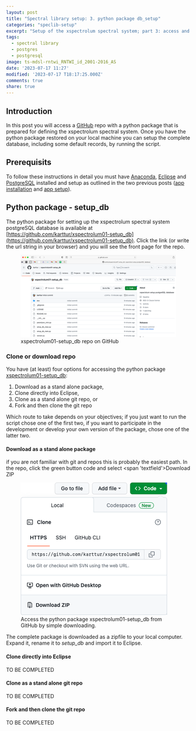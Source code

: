 ```yaml
---
layout: post
title: "Spectral library setup: 3. python package db_setup"
categories: "speclib-setup"
excerpt: "Setup of the xspectrolum spectral system; part 3: access and setup the python package db_setup"
tags:
  - spectral library
  - postgres
  - postgresql
image: ts-mdsl-rntwi_RNTWI_id_2001-2016_AS
date: '2023-07-17 11:27'
modified: '2023-07-17 T18:17:25.000Z'
comments: true
share: true
---
```


## Introduction

In this post you will access a [GitHub](https://github.com) repo with a python package that is prepared for defining the xspectrolum spectral system. Once you have the python package restored on your local machine you can setup the complete database, including some default records, by running the script.

## Prerequisits

To follow these instructions in detail you must have [Anaconda](https://www.anaconda.com/), [Eclipse](https://www.eclipse.org) and [PostgreSQL](https://www.postgresql.org/) installed and setup as outlined in the two previous posts ([app installation](../speclib-setup_01appinstall) and [app setup](../speclib-setup_01appsetup)).

## Python package - setup_db

The python package for setting up the xspectrolum spectral system postgreSQL database is available at [https://github.com/karttur/xspectrolum01-setup_db](https://github.com/karttur/xspectrolum01-setup_db). Click the link (or write the url string in your browser) and you will see the front page for the repo.

<figure>
<img src="../../images/xspectrolum01-setup_db_01githubrepo.png">
<figcaption>xspectrolum01-setup_db repo on GitHub</figcaption>
</figure>

### Clone or download repo

You have (at least) four options for accessing the python package [xspectrolum01-setup_db](https://github.com/karttur/xspectrolum01-setup_db):

1. Download as a stand alone package,
2. Clone directly into Eclipse,
3. Clone as a stand alone git repo, or
4. Fork and then clone the git repo

Which route to take depends on your objectives; if you just want to run the script chose one of the first two, if you want to participate in the development or develop your own version of the package, chose one of the latter two.

#### Download as a stand alone package

if you are not familiar with git and repos this is probably the easiest path. In the repo, click the green button <span class='button'>code</span> and select <span 'textfield'>Download ZIP</span>

<figure>
<img src="../../images/xspectrolum01-setup_db_02downloadzip.png">
<figcaption>Access the python package xspectrolum01-setup_db from GitHub by simple downloading.</figcaption>
</figure>

The complete package is downloaded as a zipfile to your local computer. Expand it, rename it to _setup_db_ and import it to Eclipse.

#### Clone directly into Eclipse

TO BE COMPLETED

#### Clone as a stand alone git repo

TO BE COMPLETED

#### Fork and then clone the git repo

TO BE COMPLETED
